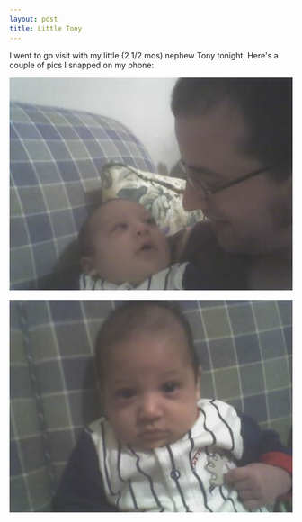 ```yaml
---
layout: post
title: Little Tony
---
```

<p>I went to go visit with my little (2 1/2 mos) nephew Tony tonight. Here's a 
couple of pics I snapped on my phone:</p>
<p><img src="/assets/images/04-05-05_2246.jpg" /></p>
<p><img src="/assets/images/04-05-05_2242.jpg" /></p>